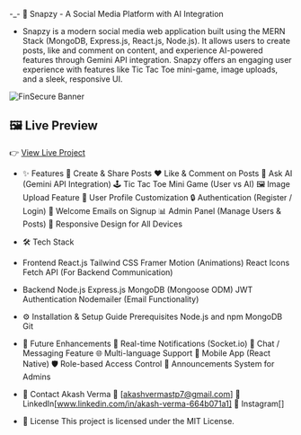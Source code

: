 -_-  📸 Snapzy - A Social Media Platform with AI Integration
- Snapzy is a modern social media web application built using the MERN Stack (MongoDB, Express.js, React.js, Node.js). It allows users to create posts, like and comment on content, and experience AI-powered features through Gemini API integration. Snapzy offers an engaging user experience with features like Tic Tac Toe mini-game, image uploads, and a sleek, responsive UI.

![FinSecure Banner](https://res.cloudinary.com/dsqr9jkvq/image/upload/v1751724584/snapzy-thumbnail_aku5ta.png)


## 🖼️ Live Preview

👉 [View Live Project](https://snapzy-nu.vercel.app)


- ✨ Features
📝 Create & Share Posts
❤️ Like & Comment on Posts
🧠 Ask AI (Gemini API Integration)
🕹️ Tic Tac Toe Mini Game (User vs AI)
🖼️ Image Upload Feature
👤 User Profile Customization
🔒 Authentication (Register / Login)
📨 Welcome Emails on Signup
📊 Admin Panel (Manage Users & Posts)
📱 Responsive Design for All Devices



- 🛠️ Tech Stack

- Frontend
React.js
Tailwind CSS
Framer Motion (Animations)
React Icons
Fetch API (For Backend Communication)


- Backend
Node.js
Express.js
MongoDB (Mongoose ODM)
JWT Authentication
Nodemailer (Email Functionality)



- ⚙️ Installation & Setup Guide
Prerequisites
Node.js and npm
MongoDB
Git



- 📝 Future Enhancements
🔔 Real-time Notifications (Socket.io)
💬 Chat / Messaging Feature
🌐 Multi-language Support
📱 Mobile App (React Native)
🛡️ Role-based Access Control
📢 Announcements System for Admins



- 💌 Contact
Akash Verma
📧 [akashvermastp7@gmail.com]
🔗 LinkedIn[www.linkedin.com/in/akash-verma-664b071a1]
🔗 Instagram[]



- 📜 License
This project is licensed under the MIT License.

